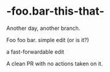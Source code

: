 -foo.bar-this-that-
===================

Another day, another branch.

Foo foo bar.
simple edit (or is it?)

a fast-forwardable edit

A clean PR with no actions taken on it.

